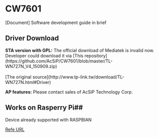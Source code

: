 # CW7601
[Document] Software development guide in brief


<h2> Driver Download </h2>
  <B>STA version with GPL:</B>
    The official download of Mediatek is invalid now.<BR>
    Developer could download it via [This repository](https://github.com/AcSiP/CW7601/blob/master/TL-WN727N_V4_150909.zip)<BR><BR>
    [The original source](http://www.tp-link.tw/download/TL-WN727N.html#Driver) <BR>

    
    

  <B>AP features:</B>
	  Please contact sales of AcSiP Technology Corp.



## Works on Rasperry Pi##
  Device already supported with RASPBIAN
  
  [Refe URL](https://github.com/AcSiP/CW7601/blob/master/Read_Me/For_Rasperry_Pi.md)
